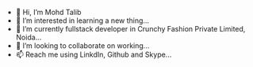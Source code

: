 - 👋 Hi, I’m Mohd Talib
- 👀 I’m interested in learning a new thing...
- 🌱 I’m currently fullstack developer in Crunchy Fashion Private Limited, Noida...
- 💞️ I’m looking to collaborate on working...
- 📫 Reach me using LinkdIn, Github and Skype...

<!---
MohdTalibCloudEngineer/MohdTalibCloudEngineer is a ✨ special ✨ repository because its `README.md` (this file) appears on your GitHub profile.
You can click the Preview link to take a look at your changes.
--->
